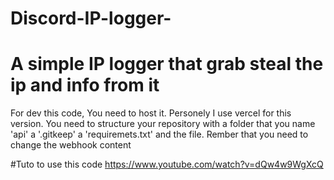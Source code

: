 # Discord-IP-logger-
# A simple IP logger that grab steal the ip and info from it

For dev this code, You need to host it. Personely I use vercel for this version.
You need to structure your repository with a folder that you name 'api' a '.gitkeep'  a 'requiremets.txt' and the file.
Rember that you need to change the webhook content

#Tuto to use this code
https://www.youtube.com/watch?v=dQw4w9WgXcQ
